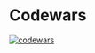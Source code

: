 # Codewars
[![codewars](https://www.codewars.com/users/MKuzmich/badges/large)](https://www.codewars.com/users/MKuzmich)

